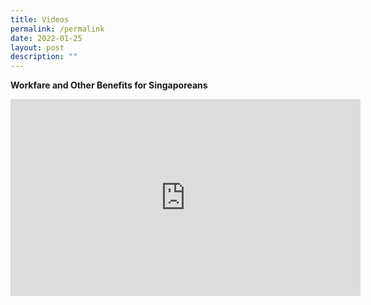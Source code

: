```yaml
---
title: Videos
permalink: /permalink
date: 2022-01-25
layout: post
description: ""
---
```

**Workfare and Other Benefits for Singaporeans**

<iframe width="560" height="315" src="https://www.youtube.com/embed/aVEkh6o4rFQ" title="YouTube video player" frameborder="0" allow="accelerometer; autoplay; clipboard-write; encrypted-media; gyroscope; picture-in-picture" allowfullscreen></iframe>